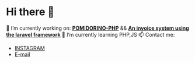 <h1> Hi there 👋 </h1>

🔭 I’m currently working on: <a href="https://github.com/KonradGaik/PIZZA-POMIDORINO-PHP"><b>POMIDORINO-PHP</b></a> && <a href="https://github.com/KonradGaik/invoicesSystem"><b>An invoice system using the laravel framework</b></a>
🌱 I’m currently learning PHP,JS
📫 Contact me: <ul> 
<li> <a href="https://www.instagram.com/konradgaik.pl/">INSTAGRAM</a></li>
<li><a href="mailto:konradgaik@icloud.com">E-mail</a></li> 
</ul>
